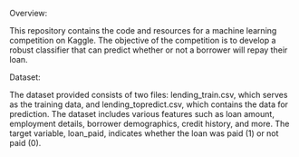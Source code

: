 Overview:

This repository contains the code and resources for a machine learning competition on Kaggle. The objective of the competition is to develop a robust classifier that can predict whether or not a borrower will repay their loan. 

Dataset:

The dataset provided consists of two files: lending_train.csv, which serves as the training data, and lending_topredict.csv, which contains the data for prediction. The dataset includes various features such as loan amount, employment details, borrower demographics, credit history, and more. The target variable, loan_paid, indicates whether the loan was paid (1) or not paid (0).
